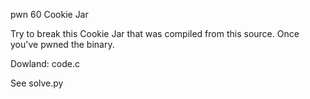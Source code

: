 pwn 60 Cookie Jar

Try to break this Cookie Jar that was compiled from this source. Once you've pwned the binary.

Dowland: code.c

See solve.py